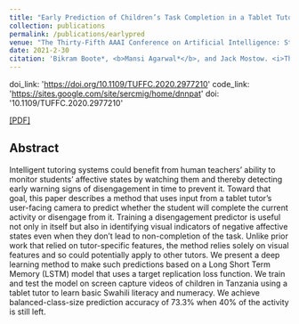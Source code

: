```yaml
---
title: "Early Prediction of Children’s Task Completion in a Tablet Tutor using Visual Features"
collection: publications
permalink: /publications/earlypred
venue: "The Thirty-Fifth AAAI Conference on Artificial Intelligence: Student Abstract. AAAI 2021"
date: 2021-2-30
citation: 'Bikram Boote*, <b>Mansi Agarwal*</b>, and Jack Mostow. <i>The Thirty-Fifth AAAI Conference on Artificial Intelligence: Student Abstract</i>. <b>AAAI 2021</b>.'
---
```


doi_link: 'https://doi.org/10.1109/TUFFC.2020.2977210'
code_link: 'https://sites.google.com/site/sercmig/home/dnnpat'
doi: '10.1109/TUFFC.2020.2977210'

[[PDF]](https://arxiv.org/pdf/2010.12810.pdf)

## Abstract
Intelligent tutoring systems could benefit from human teachers’ ability to monitor students’ affective states by watching them and thereby detecting early warning signs of disengagement in time to prevent it. Toward that goal, this paper describes a method that uses input from a tablet tutor’s user-facing camera to predict whether the student will complete the current activity or disengage from it. Training a disengagement predictor is useful not only in itself but also in identifying visual indicators of negative affective states even when they don’t lead to non-completion of the task. Unlike prior work that relied on tutor-specific features, the method relies solely on visual features and so could potentially apply to other tutors. We present a deep learning method to make such predictions based on a Long Short Term Memory (LSTM) model that uses a target replication loss function. We train and test the model on screen capture videos of children in Tanzania using a tablet tutor to learn basic Swahili literacy and numeracy. We achieve balanced-class-size prediction accuracy of 73.3% when 40% of the activity is still left.

